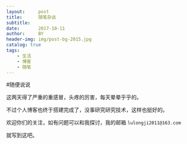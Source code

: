 ```yaml
---
layout:     post
title:      随笔杂谈
subtitle:   
date:       2017-10-11
author:     BY
header-img: img/post-bg-2015.jpg
catalog: true
tags:
    - 生活
    - 博客
    - 随笔
---
```


#随便说说

这两天得了严重的重感冒，头疼的厉害，每天晕晕乎乎的。

不过个人博客也终于搭建完成了，没事研究研究技术，这样也挺好的。

欢迎你们的关注，如有问题可以和我探讨，我的邮箱 `lulongji2011@163.com`

就写到这吧。
